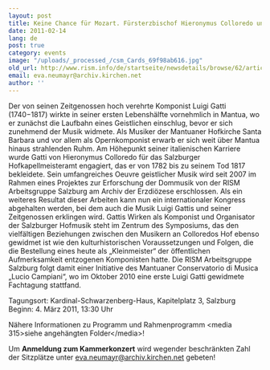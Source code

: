 ```yaml
---
layout: post
title: Keine Chance für Mozart. Fürsterzbischof Hieronymus Colloredo und seine Hofkapellmeister
date: 2011-02-14
lang: de
post: true
category: events
image: "/uploads/_processed_/csm_Cards_69f98ab616.jpg"
old_url: http://www.rism.info/de/startseite/newsdetails/browse/62/article/64/no-chance-for-mozart-prince-archbishop-hieronymus-colloredo-and-the-musicians-of-his-court.html
email: eva.neumayr@archiv.kirchen.net
author: ''
---
```



Der von seinen Zeitgenossen hoch verehrte Komponist Luigi Gatti (1740−1817) wirkte in seiner ersten Lebenshälfte vornehmlich in Mantua, wo er zunächst die Laufbahn eines Geistlichen einschlug, bevor er sich zunehmend der Musik widmete. Als Musiker der Mantuaner Hofkirche Santa Barbara und vor allem als Opernkomponist erwarb er sich weit über Mantua hinaus strahlenden Ruhm. Am Höhepunkt seiner italienischen Karriere wurde Gatti von Hieronymus Colloredo für das Salzburger Hofkapellmeisteramt engagiert, das er von 1782 bis zu seinem Tod 1817 bekleidete. Sein umfangreiches Oeuvre geistlicher Musik wird seit 2007 im Rahmen eines Projektes zur Erforschung der Dommusik von der RISM Arbeitsgruppe Salzburg am Archiv der Erzdiözese erschlossen. Als ein weiteres Resultat dieser Arbeiten kann nun ein internationaler Kongress abgehalten werden, bei dem auch die Musik Luigi Gattis und seiner Zeitgenossen erklingen wird. Gattis Wirken als Komponist und Organisator der Salzburger Hofmusik steht im Zentrum des Symposiums, das den vielfältigen Beziehungen zwischen den Musikern an Colloredos Hof ebenso gewidmet ist wie den kulturhistorischen Voraussetzungen und Folgen, die die Bestellung eines heute als „Kleinmeister“ der öffentlichen Aufmerksamkeit entzogenen Komponisten hatte. Die RISM Arbeitsgruppe Salzburg folgt damit einer Initiative des Mantuaner Conservatorio di Musica „Lucio Campiani“, wo im Oktober 2010 eine erste Luigi Gatti gewidmete Fachtagung stattfand.

Tagungsort: Kardinal-Schwarzenberg-Haus, Kapitelplatz 3, Salzburg
Beginn: 4. März 2011, 13:30 Uhr

Nähere Informationen zu Programm und Rahmenprogramm \<media 315\>siehe angehängten Folder\</media\>!

Um **Anmeldung zum Kammerkonzert** wird wegender beschränkten Zahl der Sitzplätze unter [eva.neumayr@archiv.kirchen.net](mailto:eva.neumayr@archiv.kirchen.net "mailto:eva.neumayr@archiv.kirchen.net") gebeten!